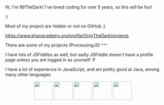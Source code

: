 Hi, I'm 99TheDark! I've loved coding for over 5 years, so this will be fun!

:)

Most of my project are hidden or not on GitHub ;)

https://www.khanacademy.org/profile/OnlyTheDark/projects

There are some of my projects (ProcessingJS) ^^^

I have lots of JSFiddles as well, but sadly JSFiddle doesn't have a profile page unless you are logged in as yourself :P

I have a lot of experience in JavaScript, and am pretty good at Java, among many other languages.

<div align="center">
    <img src="https://cdn.jsdelivr.net/gh/devicons/devicon/icons/javascript/javascript-original.svg" width="60px">
    <img src="https://cdn.jsdelivr.net/gh/devicons/devicon/icons/python/python-original.svg" width="60px">
    <img src="https://cdn.jsdelivr.net/gh/devicons/devicon/icons/java/java-original.svg" width="60px">
    <img src="https://cdn.jsdelivr.net/gh/devicons/devicon/icons/html5/html5-original.svg" width="60px">
    <img src="https://cdn.jsdelivr.net/gh/devicons/devicon/icons/css/css-original.svg" width="60px">
</div>
